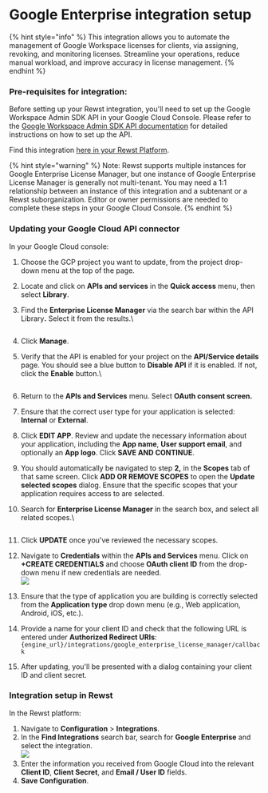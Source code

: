 # Google Enterprise integration setup

{% hint style="info" %}
This integration allows you to automate the management of Google Workspace licenses for clients, via assigning, revoking, and monitoring licenses. Streamline your operations, reduce manual workload, and improve accuracy in license management.
{% endhint %}

### Pre-requisites for integration:

Before setting up your Rewst integration, you'll need to set up the Google Workspace Admin SDK API in your Google Cloud Console. Please refer to the [Google Workspace Admin SDK API documentation](https://docs.rewst.help/documentation/integrations/cloud/google-admin/google-workspace-admin-sdk-integration-setup) for detailed instructions on how to set up the API.

Find this integration [here in your Rewst Platform](https://app.rewst.io/organizations/b6e6c7b9-ff6e-4fff-a875-dfcb6ffc2c2d/integrations/google_enterprise_license_manager).

{% hint style="warning" %}
Note: Rewst supports multiple instances for Google Enterprise License Manager, but one instance of Google Enterprise License Manager is generally not multi-tenant. You may need a 1:1 relationship between an instance of this integration and a subtenant or a Rewst suborganization. Editor or owner permissions are needed to complete these steps in your Google Cloud Console.
{% endhint %}

### **Updating your Google Cloud API connector**

In your Google Cloud console:

1. Choose the GCP project you want to update, from the project drop-down menu at the top of the page.
2. Locate and click on **APIs and services** in the **Quick access** menu, then select **Library**.
3.  Find the **Enterprise License Manager** via the search bar within the API Librar&#x79;**.** Select it from the results.\


    <figure><img src="../../../../.gitbook/assets/Screenshot 2025-01-14 at 3.50.27 PM.png" alt=""><figcaption></figcaption></figure>
4. Click **Manage**.
5.  Verify that the API is enabled for your project on the **API/Service details** page. You should see a blue button to **Disable API** if it is enabled. If not, click the **Enable** button.\


    <figure><img src="../../../../.gitbook/assets/Screenshot 2025-01-14 at 3.54.25 PM.png" alt=""><figcaption></figcaption></figure>
6. Return to the **APIs and Services** menu. Select **OAuth consent screen.**
7. Ensure that the correct user type for your application is selected: **Internal** or **External**.
8. Click **EDIT APP**. Review and update the necessary information about your application, including the **App name**, **User support email**, and optionally an **App logo**. Click **SAVE AND CONTINUE**.
9. You should automatically be navigated to step **2,** in the **Scopes** tab of that same screen. Click **ADD OR REMOVE SCOPES** to open the **Update selected scopes** dialog. Ensure that the specific scopes that your application requires access to are selected.
10. Search for **Enterprise License Manager** in the search box, and select all related scopes.\


    <figure><img src="../../../../.gitbook/assets/Screenshot 2025-01-14 at 4.00.36 PM (1).png" alt=""><figcaption></figcaption></figure>
11. Click **UPDATE** once you've reviewed the necessary scopes.
12. Navigate to **Credentials** within the **APIs and Services** menu. Click on **+CREATE CREDENTIALS** and choose **OAuth client ID** from the drop-down menu if new credentials are needed.\
    ![](<../../../../.gitbook/assets/Screenshot 2025-01-14 at 4.03.32 PM.png>)
13. Ensure that the type of application you are building is correctly selected from the **Application type** drop down menu (e.g., Web application, Android, iOS, etc.).
14. Provide a name for your client ID and check that the following URL is entered under **Authorized Redirect URIs**:\
    `{engine_url}/integrations/google_enterprise_license_manager/callback`
15. After updating, you'll be presented with a dialog containing your client ID and client secret.

### Integration setup in Rewst

In the Rewst platform:

1. Navigate to **Configuration** > **Integrations**.
2. In the **Find Integrations** search bar, search for **Google Enterprise** and select the integration.\
   ![](<../../../../.gitbook/assets/Screenshot 2025-01-10 at 3.41.28 PM.png>)
3. Enter the information you received from Google Cloud into the relevant **Client ID**, **Client Secret**, and **Email / User ID** fields.
4. **Save Configuration**.
